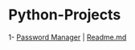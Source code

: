 # Python-Projects

1- [Password Manager](https://github.com/MertAlii/Python-Projects/tree/main/Password%20Manager) | [Readme.md](https://github.com/MertAlii/Python-Projects/tree/main/Password%20Manager/README.md)
